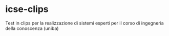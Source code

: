 icse-clips
==========

Test in clips per la realizzazione di sistemi esperti per il corso di ingegneria della conoscenza (uniba)